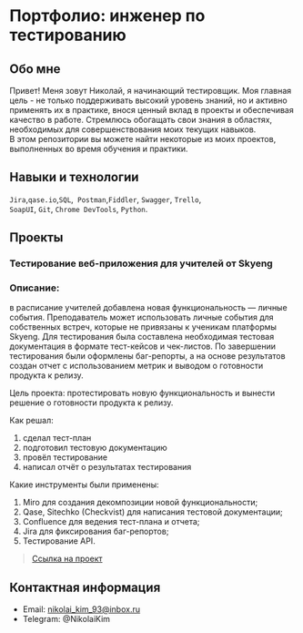 # Портфолио: инженер по тестированию

## Обо мне 

Привет! Меня зовут Николай, я начинающий тестировщик. Моя главная цель - не только поддерживать высокий уровень знаний, но и активно применять их в практике, внося ценный вклад в проекты и обеспечивая качество в работе. Стремлюсь обогащать свои знания в областях, необходимых для совершенствования моих текущих навыков. <br>
В этом репозитории вы можете найти некоторые из моих проектов, выполненных во время обучения и практики.
<br>

## Навыки и технологии
``Jira``,``qase.io``,``SQL``,`` Postman``,``Fiddler``, ``Swagger``, ``Trello``, <br>
``SoapUI``, ``Git``, ``Chrome DevTools``, ``Python``.




## Проекты

### Тестирование веб-приложения для учителей от Skyeng

### Описание: 
  <p>в расписание учителей добавлена новая функциональность — личные события. Преподаватель может использовать личные события для собственных встреч, которые не привязаны к ученикам платформы Skyeng. Для тестирования была составлена необходимая тестовая документация в формате тест-кейсов и чек-листов. По завершении тестирования были оформлены баг-репорты, а на основе результатов создан отчет с использованием метрик и выводом о готовности продукта к релизу.<p>

  <p>Цель проекта:
    протестировать новую функциональность и вынести решение о готовности продукта к релизу.<p>

<p>
Как решал: 
<ol>
  <li>сделал тест-план </li>
  <li>подготовил тестовую документацию</li>
  <li>провёл тестирование</li>
  <li>написал отчёт о результатах тестирования</li>
</ol>
  
<p>
  Какие инструменты были применены:
  <ol>
<li>Miro для создания декомпозиции новой функциональности;</li>
<li>Qase, Sitechko (Checkvist) для написания тестовой документации;</li>
<li>Confluence для ведения тест-плана и отчета;</li>
<li>Jira для фиксирования баг-репортов;</li>
<li>Тестирование API.</li>
  </ol>

<p>

> <a href="https://drive.google.com/file/d/1Ln3pydeOxh9NVarXi2SDL2_6g4ix22qP/view?usp=sharing">Ссылка на проект</a> 



## Контактная информация
- Email: nikolai_kim_93@inbox.ru
- Telegram: @NikolaiKim
